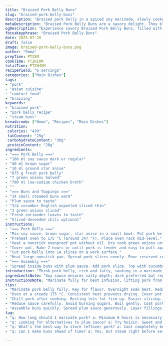 ```yaml
---
title: "Braised Pork Belly Buns"
slug: "braised-pork-belly-buns"
description: "Braised pork belly in a spiced soy marinade, slowly cooked until tender, then lacquered with its reduced cooking liquid. Boosted with star anise and brown sugar for depth. Steamed buns filled with pork, crisp cucumber, fresh herbs, and optional chili. A balance of sweet, savory, and aromatic tones. Changed quantities by about 30 percent. Swapped out five-spice powder for ground star anise and replaced hoisin sauce with plum sauce. Cooking times tweaked slightly. Reordered steps for better flow. No nuts, lactose, or eggs."
metaDescription: "Braised Pork Belly Buns are a savory delight. They blend tender pork with fresh herbs in soft buns for a complex flavor experience"
ogDescription: "Experience savory Braised Pork Belly Buns, filled with tender pork, fresh herbs, and a sweet-tangy plum sauce that will delight your palate"
focusKeyphrase: "Braised Pork Belly Buns"
date: 2025-07-20
draft: false
image: braised-pork-belly-buns.png
author: "Emma"
prepTime: PT35M
cookTime: PT2H10M
totalTime: PT2H45M
recipeYield: "6 servings"
categories: ["Main Dishes"]
tags:
- "pork"
- "Asian cuisine"
- "comfort food"
- "braising"
keywords:
- "braised pork"
- "pork belly recipe"
- "steam buns"
breadcrumb: ["Home", "Recipes", "Main Dishes"]
nutrition: 
 calories: "420"
 fatContent: "25g"
 carbohydrateContent: "30g"
 proteinContent: "28g"
ingredients:
- "=== Pork Belly ==="
- "160 ml soy sauce dark or regular"
- "40 ml brown sugar"
- "10 ml ground star anise"
- "875 g fresh pork belly"
- "7 green onions halved"
- "700 ml low-sodium chicken broth"
- ""
- "=== Buns and Toppings ==="
- "14 small steamed buns warm"
- "Plum sauce to taste"
- "3/4 cucumber English unpeeled sliced thin"
- "3 green onions sliced"
- "Fresh coriander leaves to taste"
- "Sliced deseeded chili optional"
instructions:
- "=== Pork Belly ==="
- "Mix soy sauce, brown sugar, star anise in a small bowl. Put pork belly in a sealable container. Pour marinade over pork. Coat well. Cover and refrigerate overnight or at least 8 hours, flipping meat if possible. Drain pork, discard marinade."
- "Preheat oven to 175 °C (around 347 °F). Place oven rack mid-level."
- "Heat a nonstick ovenproof pot without oil. Dry cook green onions until blackened, 4-6 minutes. Add chicken broth and pork belly. Bring to boil."
- "Cover pot. Bake 2 hours or until pork is tender and easy to pull apart, turning halfway through. Remove pork, let cool on plate 30 minutes then refrigerate 1 hour. Strain cooking liquid, discard onions, keep liquid."
- "Cut pork belly into 14 slices on a work surface."
- "Heat large nonstick pan. Spread pork slices evenly. Pour reserved cooking liquid over. Boil and reduce, spooning liquid over pork as it thickens until sauce coats slices and evaporates, about 11 minutes."
- "=== Assembly ==="
- "Spread inside buns with plum sauce. Add pork slice. Top with cucumber, green onions, coriander, and chili if used."
introduction: "Think pork belly, rich and fatty, soaking in a marinade dark with soy and sweetened by brown sugar. Star anise instead of five spice for sharper licorice notes. Patience key. Overnight soak. Then a long slow bath in broth with green onions blistered for smoky undertones. Baking till fat melts, meat tender but still sliceable. Chilling gives flavors time to marry, fat to firm up for neat slicing. Finish with a fierce reduction, sticky glaze clinging to each piece. Steamed buns, plump and soft, plum sauce salty-sweet in place of hoisin. Crunchy cucumber, fresh herbs, optional heat. Handheld bites of complex texture and tone. Not fussed on nuts, dairy or eggs here. Comfort but layered."
ingredientsNote: "Soy sauce ensures salty depth; dark preferred but regular fine. Brown sugar swaps white to add molasses warmth. Star anise ground replaces the five-spice mix, less complex but floral and distinct. Pork belly cut yields layers of fat and meat; marinate thoroughly for flavor penetration. Green onions charred in dry pot give subtle smokiness to broth. Chicken broth adds savory body but kept low sodium so final sauce isn't overpowering. Buns steamed to softness and warmth holds fillings well. Plum sauce instead of hoisin for a tangy fruitiness that plays off rich pork. Cucumber unpeeled for textural contrast, thin slices crisp. Coriander fresh, leafy, herbaceous lift. Chili deseeded tempers heat but crucial for those wanting kick."
instructionsNote: "Marinate fully for best infusion, lifting pork from time to time. Discard marinade—no risk of raw contamination. Oven heat steady at 175 °C ensures tender slow cooking; higher temps risk drying meat. Cook covered to trap moisture, flipping midway to promote even softness. Cooling step necessary before slicing to firm up pork and make neat pieces. Strain broth to remove burnt scallions, prevent bitterness in glaze. Reduce in pan carefully, slow boil to avoid burning sugars. Baste consistently so pork draws glaze evenly and develops lacquered surface. Assembly quick: spread plum sauce inside buns, layer fillings for textural balance. Serve immediately once assembled to keep buns soft."
tips:
- "Marinate pork belly fully. Key for flavor. Overnight soak best. Reduces time for infusing. Flip pieces if you can. Even coating helps deepen flavor."
- "Oven at a steady 175 °C. Consistent heat prevents drying. Cover pot during baking. Keeps moisture in. Flip halfway for even cooking too. Watch timing."
- "Chill pork after cooking. Resting lets fat firm up. Easier slicing. Don't skip this step. Strain broth after cooking. Avoid burnt bits in glaze."
- "Reduce sauce carefully. Avoid burning sugars. Boil gently. Coat pork evenly while reducing. Takes time for perfect glaze. Be patient here."
- "Assemble buns quickly. Spread plum sauce generously. Layer fillings neatly. Add fresh cucumber for crunch. Use herbs for brightness. Serve right away."
faq:
- "q: How long should I marinate pork? a: Minimum 8 hours is necessary. Overnight yields better flavor. Ensure even coverage with marinade. Flip meat if possible."
- "q: Looking for alternatives to plum sauce? a: Try hoisin. Sweet and thick. Or use a spicy sauce for kick. Adjust based on preference. Balance sweetness with other flavors."
- "q: What’s the best way to store leftover pork? a: Cool completely before storage. Freeze in airtight containers. Will last at least three months. Thaw before reheating."
- "q: Can I make buns ahead of time? a: Yes, but steam right before serving. Keeps them soft. Storing in the fridge isn’t ideal. Use a steamer for best results."

---
```

